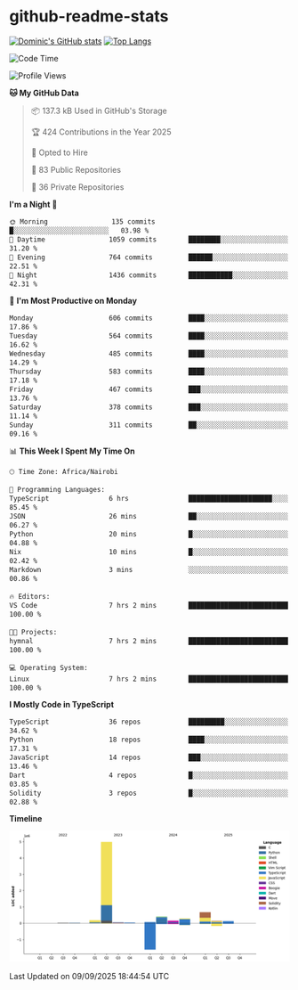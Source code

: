 # github-readme-stats
[![Dominic's GitHub stats](https://github-readme-stats.vercel.app/api?username=Domengo&show_icons=true)](https://github.com/anuraghazra/github-readme-stats)
[![Top Langs](https://github-readme-stats.vercel.app/api/top-langs/?username=Domengo&show_icons=true)](https://github.com/Domengo/github-readme-stats)

<!--START_SECTION:waka-->
![Code Time](http://img.shields.io/badge/Code%20Time-1%2C167%20hrs%2025%20mins-blue)

![Profile Views](http://img.shields.io/badge/Profile%20Views-0-blue)

**🐱 My GitHub Data** 

> 📦 137.3 kB Used in GitHub's Storage 
 > 
> 🏆 424 Contributions in the Year 2025
 > 
> 💼 Opted to Hire
 > 
> 📜 83 Public Repositories 
 > 
> 🔑 36 Private Repositories 
 > 
**I'm a Night 🦉** 

```text
🌞 Morning                135 commits         █░░░░░░░░░░░░░░░░░░░░░░░░   03.98 % 
🌆 Daytime                1059 commits        ████████░░░░░░░░░░░░░░░░░   31.20 % 
🌃 Evening                764 commits         ██████░░░░░░░░░░░░░░░░░░░   22.51 % 
🌙 Night                  1436 commits        ███████████░░░░░░░░░░░░░░   42.31 % 
```
📅 **I'm Most Productive on Monday** 

```text
Monday                   606 commits         ████░░░░░░░░░░░░░░░░░░░░░   17.86 % 
Tuesday                  564 commits         ████░░░░░░░░░░░░░░░░░░░░░   16.62 % 
Wednesday                485 commits         ████░░░░░░░░░░░░░░░░░░░░░   14.29 % 
Thursday                 583 commits         ████░░░░░░░░░░░░░░░░░░░░░   17.18 % 
Friday                   467 commits         ███░░░░░░░░░░░░░░░░░░░░░░   13.76 % 
Saturday                 378 commits         ███░░░░░░░░░░░░░░░░░░░░░░   11.14 % 
Sunday                   311 commits         ██░░░░░░░░░░░░░░░░░░░░░░░   09.16 % 
```


📊 **This Week I Spent My Time On** 

```text
🕑︎ Time Zone: Africa/Nairobi

💬 Programming Languages: 
TypeScript               6 hrs               █████████████████████░░░░   85.45 % 
JSON                     26 mins             ██░░░░░░░░░░░░░░░░░░░░░░░   06.27 % 
Python                   20 mins             █░░░░░░░░░░░░░░░░░░░░░░░░   04.88 % 
Nix                      10 mins             █░░░░░░░░░░░░░░░░░░░░░░░░   02.42 % 
Markdown                 3 mins              ░░░░░░░░░░░░░░░░░░░░░░░░░   00.86 % 

🔥 Editors: 
VS Code                  7 hrs 2 mins        █████████████████████████   100.00 % 

🐱‍💻 Projects: 
hymnal                   7 hrs 2 mins        █████████████████████████   100.00 % 

💻 Operating System: 
Linux                    7 hrs 2 mins        █████████████████████████   100.00 % 
```

**I Mostly Code in TypeScript** 

```text
TypeScript               36 repos            █████████░░░░░░░░░░░░░░░░   34.62 % 
Python                   18 repos            ████░░░░░░░░░░░░░░░░░░░░░   17.31 % 
JavaScript               14 repos            ███░░░░░░░░░░░░░░░░░░░░░░   13.46 % 
Dart                     4 repos             █░░░░░░░░░░░░░░░░░░░░░░░░   03.85 % 
Solidity                 3 repos             █░░░░░░░░░░░░░░░░░░░░░░░░   02.88 % 
```



**Timeline**

![Lines of Code chart](https://raw.githubusercontent.com/Domengo/Domengo/main/assets/bar_graph.png)


 Last Updated on 09/09/2025 18:44:54 UTC
<!--END_SECTION:waka-->


